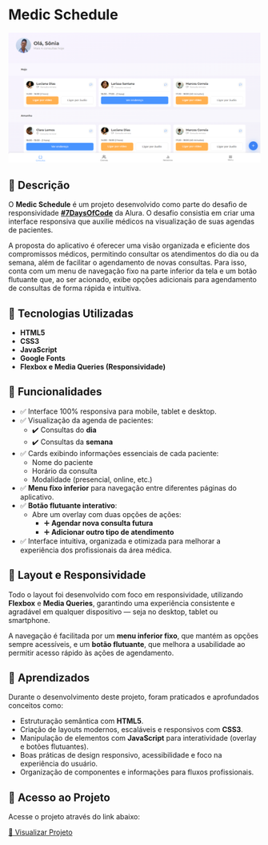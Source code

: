 # Medic Schedule

![Capa do Projeto](./assets/preview.png)

## 📑 Descrição

O **Medic Schedule** é um projeto desenvolvido como parte do desafio de responsividade [**#7DaysOfCode**](https://7daysofcode.io/matricula/responsividade) da Alura. O desafio consistia em criar uma interface responsiva que auxilie médicos na visualização de suas agendas de pacientes.

A proposta do aplicativo é oferecer uma visão organizada e eficiente dos compromissos médicos, permitindo consultar os atendimentos do dia ou da semana, além de facilitar o agendamento de novas consultas. Para isso, conta com um menu de navegação fixo na parte inferior da tela e um botão flutuante que, ao ser acionado, exibe opções adicionais para agendamento de consultas de forma rápida e intuitiva.

## 🚀 Tecnologias Utilizadas

- **HTML5**
- **CSS3**
- **JavaScript**
- **Google Fonts**
- **Flexbox e Media Queries (Responsividade)**

## 🎯 Funcionalidades

- ✅ Interface 100% responsiva para mobile, tablet e desktop.
- ✅ Visualização da agenda de pacientes:
  - ✔️ Consultas do **dia**
  - ✔️ Consultas da **semana**
- ✅ Cards exibindo informações essenciais de cada paciente:
  - Nome do paciente
  - Horário da consulta
  - Modalidade (presencial, online, etc.)
- ✅ **Menu fixo inferior** para navegação entre diferentes páginas do aplicativo.
- ✅ **Botão flutuante interativo**:
  - Abre um overlay com duas opções de ações:
    - ➕ **Agendar nova consulta futura**
    - ➕ **Adicionar outro tipo de atendimento**
- ✅ Interface intuitiva, organizada e otimizada para melhorar a experiência dos profissionais da área médica.

## 📱 Layout e Responsividade

Todo o layout foi desenvolvido com foco em responsividade, utilizando **Flexbox** e **Media Queries**, garantindo uma experiência consistente e agradável em qualquer dispositivo — seja no desktop, tablet ou smartphone.

A navegação é facilitada por um **menu inferior fixo**, que mantém as opções sempre acessíveis, e um **botão flutuante**, que melhora a usabilidade ao permitir acesso rápido às ações de agendamento.

## 🧠 Aprendizados

Durante o desenvolvimento deste projeto, foram praticados e aprofundados conceitos como:

- Estruturação semântica com **HTML5**.
- Criação de layouts modernos, escaláveis e responsivos com **CSS3**.
- Manipulação de elementos com **JavaScript** para interatividade (overlay e botões flutuantes).
- Boas práticas de design responsivo, acessibilidade e foco na experiência do usuário.
- Organização de componentes e informações para fluxos profissionais.

## 🔗 Acesso ao Projeto

Acesse o projeto através do link abaixo:

[🔗 Visualizar Projeto](https://medic-schedule.vercel.app/)
